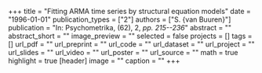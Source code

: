 +++
title = "Fitting ARMA time series by structural equation models"
date = "1996-01-01"
publication_types = ["2"]
authors = ["S. {van Buuren}"]
publication = "In: Psychometrika, (62), 2, _pp. 215--236_"
abstract = ""
abstract_short = ""
image_preview = ""
selected = false
projects = []
tags = []
url_pdf = ""
url_preprint = ""
url_code = ""
url_dataset = ""
url_project = ""
url_slides = ""
url_video = ""
url_poster = ""
url_source = ""
math = true
highlight = true
[header]
image = ""
caption = ""
+++
